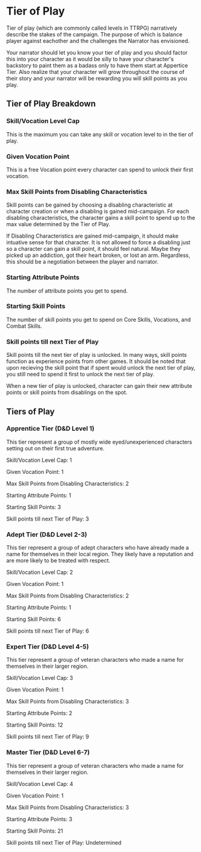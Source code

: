 # Tier of Play

Tier of play (which are commonly called levels in TTRPG) narratively describe the stakes of the campaign. The purpose of which is balance player against eachother and the challenges the Narrator has envisioned.

Your narrator should let you know your tier of play and you should factor this into your character as it would be silly to have your character's backstory to paint them as a badass only to have them start at Appertice Tier. Also realize that your character will grow throughout the course of their story and your narrator will be rewarding you will skill points as you play.

## Tier of Play Breakdown

### Skill/Vocation Level Cap

This is the maximum you can take any skill or vocation level to in the tier of play.

### Given Vocation Point

This is a free Vocation point every character can spend to unlock their first vocation.

### Max Skill Points from Disabling Characteristics

Skill points can be gained by choosing a disabling characteristic at character creation or when a disabling is gained mid-campaign. For each disabling characteristics, the character gains a skill point to spend up to the max value determined by the Tier of Play. 

If Disabling Characteristics are gained mid-campaign, it should make intuative sense for that character. It is not allowed to force a disabling just so a character can gain a skill point, it should feel natural. Maybe they picked up an addiction, got their heart broken, or lost an arm. Regardless, this should be a negotiation between the player and narrator.

### Starting Attribute Points

The number of attribute points you get to spend.

### Starting Skill Points

The number of skill points you get to spend on Core Skills, Vocations, and Combat Skills.

### Skill points till next Tier of Play

Skill points till the next tier of play is unlocked. In many ways, skill points function as experience points from other games. It should be noted that upon recieving the skill point that if spent would unlock the next tier of play, you still need to spend it first to unlock the next tier of play.

When a new tier of play is unlocked, character can gain their new attribute points or skill points from disablings on the spot.

## Tiers of Play

### Apprentice Tier (D&D Level 1)

This tier represent a group of mostly wide eyed/unexperienced characters setting out on their first true adventure.

Skill/Vocation Level Cap: 1

Given Vocation Point: 1

Max Skill Points from Disabling Characteristics: 2

Starting Attribute Points: 1

Starting Skill Points: 3

Skill points till next Tier of Play: 3

### Adept Tier (D&D Level 2-3)

This tier represent a group of adept characters who have already made a name for themselves in their local region. They likely have a reputation and are more likely to be treated with respect.

Skill/Vocation Level Cap: 2

Given Vocation Point: 1

Max Skill Points from Disabling Characteristics: 2

Starting Attribute Points: 1

Starting Skill Points: 6

Skill points till next Tier of Play: 6

### Expert Tier (D&D Level 4-5)

This tier represent a group of veteran characters who made a name for themselves in their larger region.

Skill/Vocation Level Cap: 3

Given Vocation Point: 1

Max Skill Points from Disabling Characteristics: 3

Starting Attribute Points: 2

Starting Skill Points: 12

Skill points till next Tier of Play: 9

### Master Tier (D&D Level 6-7)

This tier represent a group of veteran characters who made a name for themselves in their larger region.

Skill/Vocation Level Cap: 4

Given Vocation Point: 1

Max Skill Points from Disabling Characteristics: 3

Starting Attribute Points: 3

Starting Skill Points: 21

Skill points till next Tier of Play: Undetermined
